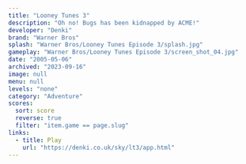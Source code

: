 ```yaml
---
title: "Looney Tunes 3"
description: "Oh no! Bugs has been kidnapped by ACME!"
developer: "Denki"
brand: "Warner Bros"
splash: "Warner Bros/Looney Tunes Episode 3/splash.jpg"
gameplay: "Warner Bros/Looney Tunes Episode 3/screen_shot_04.jpg"
date: "2005-05-06"
archived: "2023-09-16"
image: null
menu: null
levels: "none"
category: "Adventure"
scores:
  sort: score
  reverse: true
  filter: "item.game == page.slug"
links:
  - title: Play
    url: "https://denki.co.uk/sky/lt3/app.html"
---
```

